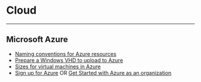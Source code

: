# Cloud

----------

## Microsoft Azure ##

- [Naming conventions for Azure resources](https://docs.microsoft.com/en-us/azure/guidance/guidance-naming-conventions)
- [Prepare a Windows VHD to upload to Azure](https://docs.microsoft.com/en-us/azure/virtual-machines/virtual-machines-windows-prepare-for-upload-vhd-image?)
- [Sizes for virtual machines in Azure](https://docs.microsoft.com/en-us/azure/virtual-machines/virtual-machines-windows-sizes)
- [Sign up for Azure](https://docs.microsoft.com/en-us/azure/active-directory/sign-up-organization) OR [Get Started with Azure as an organization](https://account.windowsazure.com/organization)

